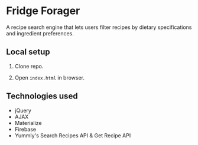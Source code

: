 # Fridge Forager
A recipe search engine that lets users filter recipes by dietary specifications and ingredient preferences.

## Local setup
1. Clone repo.

2. Open ```index.html``` in browser.

## Technologies used
- jQuery
- AJAX
- Materialize
- Firebase
- Yummly's Search Recipes API & Get Recipe API
